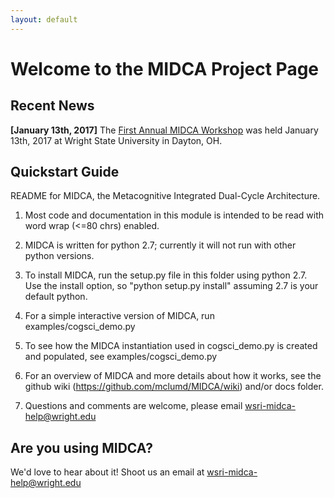 ```yaml
---
layout: default
---
```


# Welcome to the MIDCA Project Page



## Recent News

**[January 13th, 2017]** The [First Annual MIDCA Workshop](workshops/first_workshop) was held January 13th, 2017 at Wright State University in Dayton, OH.

## Quickstart Guide

README for MIDCA, the Metacognitive Integrated Dual-Cycle Architecture.

1) Most code and documentation in this module is intended to be read with word wrap (<=80 chrs) enabled.

2) MIDCA is written for python 2.7; currently it will not run with other python versions.

3) To install MIDCA, run the setup.py file in this folder using python 2.7. Use the install option, so "python setup.py install" assuming 2.7 is your default python.

4) For a simple interactive version of MIDCA, run examples/cogsci_demo.py

5) To see how the MIDCA instantiation used in cogsci_demo.py is created and populated, see examples/cogsci_demo.py

6) For an overview of MIDCA and more details about how it works, see the github wiki (https://github.com/mclumd/MIDCA/wiki) and/or docs folder.

7) Questions and comments are welcome, please email wsri-midca-help@wright.edu


## Are you using MIDCA?
 We'd love to hear about it! Shoot us an email at wsri-midca-help@wright.edu
